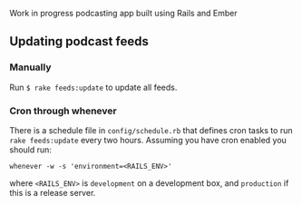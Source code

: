 Work in progress podcasting app built using Rails and Ember

## Updating podcast feeds

### Manually

Run `$ rake feeds:update` to update all feeds.

### Cron through whenever

There is a schedule file in `config/schedule.rb` that defines cron tasks to run
`rake feeds:update` every two hours. Assuming you have cron enabled you should run:

`whenever -w -s 'environment=<RAILS_ENV>'`

where `<RAILS_ENV>` is `development` on a development box, and `production` if this is
a release server.
